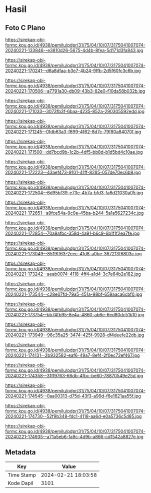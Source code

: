 # Hasil

## Foto C Plano

https://sirekap-obj-formc.kpu.go.id/4938/pemilu/pdpr/31/75/04/10/07/3175041007074-20240221-133846--e3810d26-5675-4d4b-8fea-5d171d3fa843.jpg

https://sirekap-obj-formc.kpu.go.id/4938/pemilu/pdpr/31/75/04/10/07/3175041007074-20240221-170241--d6a8dfaa-b3e7-4b24-9ffb-2d5f60fc3c6b.jpg

https://sirekap-obj-formc.kpu.go.id/4938/pemilu/pdpr/31/75/04/10/07/3175041007074-20240221-170506--a7791a30-db09-43b3-82e0-f10da58b032b.jpg

https://sirekap-obj-formc.kpu.go.id/4938/pemilu/pdpr/31/75/04/10/07/3175041007074-20240221-171033--3073fb3f-6baa-4235-852a-290305592edd.jpg

https://sirekap-obj-formc.kpu.go.id/4938/pemilu/pdpr/31/75/04/10/07/3175041007074-20240221-171245--0fdb63a3-f699-4f62-8d7c-79f80a84070f.jpg

https://sirekap-obj-formc.kpu.go.id/4938/pemilu/pdpr/31/75/04/10/07/3175041007074-20240221-171500--dd7bcd9b-1c2b-4df5-bb8d-b1d5bd4c10ae.jpg

https://sirekap-obj-formc.kpu.go.id/4938/pemilu/pdpr/31/75/04/10/07/3175041007074-20240221-172223--43aef473-9101-41ff-8285-057de70ec6b9.jpg

https://sirekap-obj-formc.kpu.go.id/4938/pemilu/pdpr/31/75/04/10/07/3175041007074-20240221-172504--6d95bf39-e73e-4b7a-bfd3-fa6d21030a05.jpg

https://sirekap-obj-formc.kpu.go.id/4938/pemilu/pdpr/31/75/04/10/07/3175041007074-20240221-172651--a9fce54a-9c0e-45ba-b244-5a1a5627234c.jpg

https://sirekap-obj-formc.kpu.go.id/4938/pemilu/pdpr/31/75/04/10/07/3175041007074-20240221-172854--70a9afbc-358d-4a91-b6c9-6b1f1f2ea7fe.jpg

https://sirekap-obj-formc.kpu.go.id/4938/pemilu/pdpr/31/75/04/10/07/3175041007074-20240221-173049--8519ff63-2eec-41d8-a0be-367213f6803c.jpg

https://sirekap-obj-formc.kpu.go.id/4938/pemilu/pdpr/31/75/04/10/07/3175041007074-20240221-173242--aeab0074-4118-4ff4-a1d4-3c7e64b2e182.jpg

https://sirekap-obj-formc.kpu.go.id/4938/pemilu/pdpr/31/75/04/10/07/3175041007074-20240221-173544--c28e07fd-79a5-451a-98bf-659aaca6cbf0.jpg

https://sirekap-obj-formc.kpu.go.id/4938/pemilu/pdpr/31/75/04/10/07/3175041007074-20240221-173754--bb74fb95-8e4a-4860-ab6e-6ed80dc51b10.jpg

https://sirekap-obj-formc.kpu.go.id/4938/pemilu/pdpr/31/75/04/10/07/3175041007074-20240221-173949--96c35a25-3474-425f-9928-df4deefe22db.jpg

https://sirekap-obj-formc.kpu.go.id/4938/pemilu/pdpr/31/75/04/10/07/3175041007074-20240221-174131--2b932582-eaf6-49a7-8ef4-2f0ec72ef467.jpg

https://sirekap-obj-formc.kpu.go.id/4938/pemilu/pdpr/31/75/04/10/07/3175041007074-20240221-174358--31ff9763-66db-4fbc-be60-78870549e25d.jpg

https://sirekap-obj-formc.kpu.go.id/4938/pemilu/pdpr/31/75/04/10/07/3175041007074-20240221-174545--0aa00313-d75d-43f3-a99d-f6e1621aa55f.jpg

https://sirekap-obj-formc.kpu.go.id/4938/pemilu/pdpr/31/75/04/10/07/3175041007074-20240221-174730--52f9b348-fdc1-4118-aa6d-e0a5736c5d85.jpg

https://sirekap-obj-formc.kpu.go.id/4938/pemilu/pdpr/31/75/04/10/07/3175041007074-20240221-174935--a71a5eb6-fa9c-4d9b-a866-cd1542a8827e.jpg


## Metadata

| Key        | Value               |
| ---------- | ------------------- |
| Time Stamp | 2024-02-21 18:03:58 |
| Kode Dapil | 3101                |



